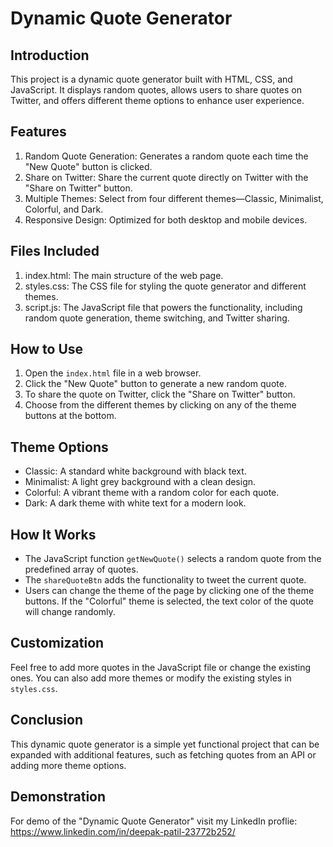 # Dynamic Quote Generator

## Introduction
This project is a dynamic quote generator built with HTML, CSS, and JavaScript. It displays random quotes, allows users to share quotes on Twitter, and offers different theme options to enhance user experience.

## Features
1. Random Quote Generation: Generates a random quote each time the "New Quote" button is clicked.
2. Share on Twitter: Share the current quote directly on Twitter with the "Share on Twitter" button.
3. Multiple Themes: Select from four different themes—Classic, Minimalist, Colorful, and Dark.
4. Responsive Design: Optimized for both desktop and mobile devices.

## Files Included
1. index.html: The main structure of the web page.
2. styles.css: The CSS file for styling the quote generator and different themes.
3. script.js: The JavaScript file that powers the functionality, including random quote generation, theme switching, and Twitter sharing.

## How to Use
1. Open the `index.html` file in a web browser.
2. Click the "New Quote" button to generate a new random quote.
3. To share the quote on Twitter, click the "Share on Twitter" button.
4. Choose from the different themes by clicking on any of the theme buttons at the bottom.

## Theme Options
- Classic: A standard white background with black text.
- Minimalist: A light grey background with a clean design.
- Colorful: A vibrant theme with a random color for each quote.
- Dark: A dark theme with white text for a modern look.

## How It Works
- The JavaScript function `getNewQuote()` selects a random quote from the predefined array of quotes.
- The `shareQuoteBtn` adds the functionality to tweet the current quote.
- Users can change the theme of the page by clicking one of the theme buttons. If the "Colorful" theme is selected, the text color of the quote will change randomly.

## Customization
Feel free to add more quotes in the JavaScript file or change the existing ones. You can also add more themes or modify the existing styles in `styles.css`.

## Conclusion
This dynamic quote generator is a simple yet functional project that can be expanded with additional features, such as fetching quotes from an API or adding more theme options.

## Demonstration
For demo of the "Dynamic Quote Generator" visit my LinkedIn proflie: https://www.linkedin.com/in/deepak-patil-23772b252/
